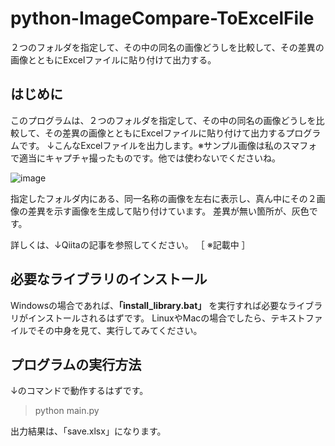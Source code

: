 # python-ImageCompare-ToExcelFile
２つのフォルダを指定して、その中の同名の画像どうしを比較して、その差異の画像とともにExcelファイルに貼り付けて出力する。


## はじめに

このプログラムは、２つのフォルダを指定して、その中の同名の画像どうしを比較して、その差異の画像とともにExcelファイルに貼り付けて出力するプログラムです。
↓こんなExcelファイルを出力します。※サンプル画像は私のスマフォで適当にキャプチャ撮ったものです。他では使わないでくださいね。

![image](https://user-images.githubusercontent.com/64426512/154729901-8c16a31c-91fe-4f9e-939a-6410ecd3e96e.png)

指定したフォルダ内にある、同一名称の画像を左右に表示し、真ん中にその２画像の差異を示す画像を生成して貼り付けています。
差異が無い箇所が、灰色です。


詳しくは、↓Qiitaの記事を参照してください。
［ ※記載中 ］

## 必要なライブラリのインストール

Windowsの場合であれば、**「install_library.bat」** を実行すれば必要なライブラリがインストールされるはずです。
LinuxやMacの場合でしたら、テキストファイルでその中身を見て、実行してみてください。

## プログラムの実行方法

↓のコマンドで動作するはずです。
> python main.py

出力結果は、「save.xlsx」になります。




